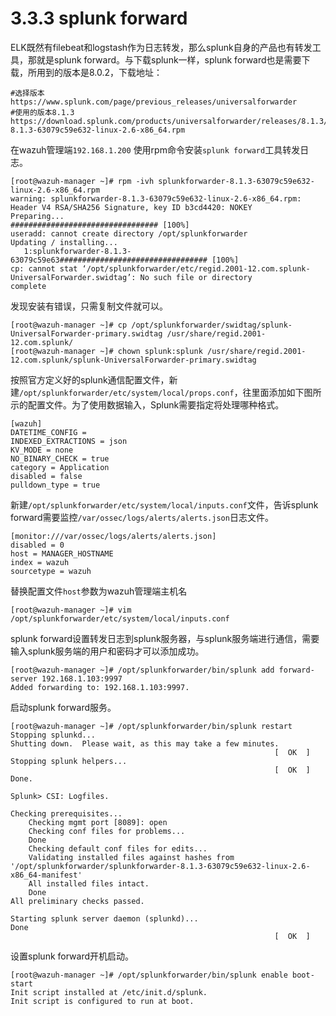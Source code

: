 # 3.3.3 splunk forward

ELK既然有filebeat和logstash作为日志转发，那么splunk自身的产品也有转发工具，那就是splunk forward。与下载splunk一样，splunk forward也是需要下载，所用到的版本是8.0.2，下载地址：

```text
#选择版本
https://www.splunk.com/page/previous_releases/universalforwarder
#使用的版本8.1.3
https://download.splunk.com/products/universalforwarder/releases/8.1.3/linux/splunkforwarder-8.1.3-63079c59e632-linux-2.6-x86_64.rpm
```

在wazuh管理端`192.168.1.200`  使用rpm命令安装`splunk forward`工具转发日志。

```text
[root@wazuh-manager ~]# rpm -ivh splunkforwarder-8.1.3-63079c59e632-linux-2.6-x86_64.rpm 
warning: splunkforwarder-8.1.3-63079c59e632-linux-2.6-x86_64.rpm: Header V4 RSA/SHA256 Signature, key ID b3cd4420: NOKEY
Preparing...                          ################################# [100%]
useradd: cannot create directory /opt/splunkforwarder
Updating / installing...
   1:splunkforwarder-8.1.3-63079c59e63################################# [100%]
cp: cannot stat ‘/opt/splunkforwarder/etc/regid.2001-12.com.splunk-UniversalForwarder.swidtag’: No such file or directory
complete
```

发现安装有错误，只需复制文件就可以。

```text
[root@wazuh-manager ~]# cp /opt/splunkforwarder/swidtag/splunk-UniversalForwarder-primary.swidtag /usr/share/regid.2001-12.com.splunk/
[root@wazuh-manager ~]# chown splunk:splunk /usr/share/regid.2001-12.com.splunk/splunk-UniversalForwarder-primary.swidtag 
```

按照官方定义好的splunk通信配置文件，新建`/opt/splunkforwarder/etc/system/local/props.conf`，往里面添加如下图所示的配置文件。为了使用数据输入，Splunk需要指定将处理哪种格式。

```text
[wazuh]
DATETIME_CONFIG =
INDEXED_EXTRACTIONS = json
KV_MODE = none
NO_BINARY_CHECK = true
category = Application
disabled = false
pulldown_type = true
```

新建`/opt/splunkforwarder/etc/system/local/inputs.conf`文件，告诉splunk forward需要监控`/var/ossec/logs/alerts/alerts.json`日志文件。

```text
[monitor:///var/ossec/logs/alerts/alerts.json]
disabled = 0
host = MANAGER_HOSTNAME
index = wazuh
sourcetype = wazuh
```

替换配置文件`host`参数为wazuh管理端主机名

```text
[root@wazuh-manager ~]# vim /opt/splunkforwarder/etc/system/local/inputs.conf
```

splunk forward设置转发日志到splunk服务器，与splunk服务端进行通信，需要输入splunk服务端的用户和密码才可以添加成功。

```text
[root@wazuh-manager ~]# /opt/splunkforwarder/bin/splunk add forward-server 192.168.1.103:9997
Added forwarding to: 192.168.1.103:9997.
```

启动splunk forward服务。

```text
[root@wazuh-manager ~]# /opt/splunkforwarder/bin/splunk restart
Stopping splunkd...
Shutting down.  Please wait, as this may take a few minutes.
                                                           [  OK  ]
Stopping splunk helpers...
                                                           [  OK  ]
Done.

Splunk> CSI: Logfiles.

Checking prerequisites...
	Checking mgmt port [8089]: open
	Checking conf files for problems...
	Done
	Checking default conf files for edits...
	Validating installed files against hashes from '/opt/splunkforwarder/splunkforwarder-8.1.3-63079c59e632-linux-2.6-x86_64-manifest'
	All installed files intact.
	Done
All preliminary checks passed.

Starting splunk server daemon (splunkd)...  
Done
                                                           [  OK  ]
```

设置splunk forward开机启动。

```text
[root@wazuh-manager ~]# /opt/splunkforwarder/bin/splunk enable boot-start
Init script installed at /etc/init.d/splunk.
Init script is configured to run at boot.
```

